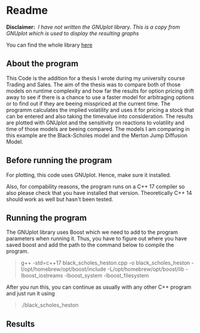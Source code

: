 # Readme
**Disclaimer:**&nbsp; 
_I have not written the GNUplot library. This is a copy from GNUplot which is used to display the resulting graphs_

You can find the whole library [here](https://github.com/dstahlke/gnuplot-iostream/tree/master)


## About the program
This Code is the addition for a thesis I wrote during my university course Trading and Sales. The aim of the thesis was to compare both of those models on runtime complexity and how far the results for option pricing drift away to see if there is a chance to use a faster model for arbitraging options or to find out if they are beeing misspriced at the current time. The programm calculates the implied volatility and uses it for pricing a stock that can be entered and also taking the timevalue into consideration. The results are plotted with GNUplot and the sensitivity on reactions to volatility and time of those models are beeing compared. The models I am comparing in this example are the Black-Scholes model and the Merton Jump Diffusion Model.

## Before running the program

For plotting, this code uses GNUplot. Hence, make sure it installed.

Also, for compability reasons, the program runs on a C++ 17 compiler so also please check that you have installed that version. Theoretically C++ 14 should work as well but hasn't been tested.

## Running the program

The GNUplot library uses Boost which we need to add to the program parameters when running it. Thus, you have to figure out where you have saved boost and add the path to the command below to compile the program.

> g++ -std=c++17 black_scholes_heston.cpp -o black_scholes_heston -I/opt/homebrew/opt/boost/include -L/opt/homebrew/opt/boost/lib -lboost_iostreams -lboost_system -lboost_filesystem

After you run this, you can continue as usually with any other C++ program and just run it using

> ./black_scholes_heston


## Results

